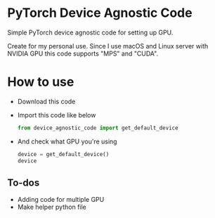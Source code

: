 # PyTorch Device Agnostic Code
Simple PyTorch device agnostic code for setting up GPU.

Create for my personal use. Since I use macOS and Linux server with NVIDIA GPU this code supports "MPS" and "CUDA".

# How to use
* Download this code
* Import this code like below
    ```python
    from device_agnostic_code import get_default_device
    ```

* And check what GPU you're using
    ```python
    device = get_default_device()
    device
    ```

## To-dos
* Adding code for multiple GPU
* Make helper python file
